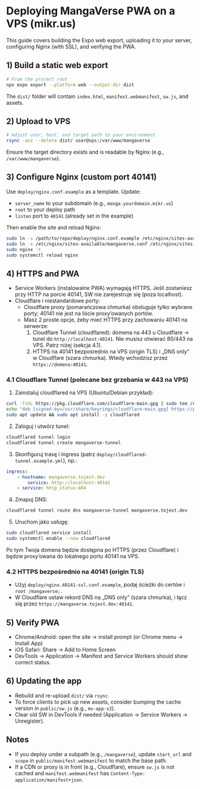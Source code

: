 # Deploying MangaVerse PWA on a VPS (mikr.us)

This guide covers building the Expo web export, uploading it to your server, configuring Nginx (with SSL), and verifying the PWA.

## 1) Build a static web export

```bash
# From the project root
npx expo export --platform web --output-dir dist
```

The `dist/` folder will contain `index.html`, `manifest.webmanifest`, `sw.js`, and assets.

## 2) Upload to VPS

```bash
# Adjust user, host, and target path to your environment
rsync -avz --delete dist/ user@vps:/var/www/mangaverse
```

Ensure the target directory exists and is readable by Nginx (e.g., `/var/www/mangaverse`).

## 3) Configure Nginx (custom port 40141)

Use `deploy/nginx.conf.example` as a template. Update:
- `server_name` to your subdomain (e.g., `manga.yourdomain.mikr.us`)
- `root` to your deploy path
- `listen` port to `40141` (already set in the example)

Then enable the site and reload Nginx:

```bash
sudo ln -s /path/to/repo/deploy/nginx.conf.example /etc/nginx/sites-available/mangaverse.conf
sudo ln -s /etc/nginx/sites-available/mangaverse.conf /etc/nginx/sites-enabled/mangaverse.conf
sudo nginx -t
sudo systemctl reload nginx
```

## 4) HTTPS and PWA

- Service Workers (instalowalne PWA) wymagają HTTPS. Jeśli zostaniesz przy HTTP na porcie 40141, SW nie zarejestruje się (poza localhost).
- Cloudflare i niestandardowe porty:
	- Cloudflare proxy (pomarańczowa chmurka) obsługuje tylko wybrane porty; 40141 nie jest na liście proxy’owanych portów.
	- Masz 2 proste opcje, żeby mieć HTTPS przy zachowaniu 40141 na serwerze:
		1. Cloudflare Tunnel (cloudflared): domena na 443 u Cloudflare → tunel do `http://localhost:40141`. Nie musisz otwierać 80/443 na VPS. Patrz niżej (sekcja 4.1).
		2. HTTPS na 40141 bezpośrednio na VPS (origin TLS) i „DNS only” w Cloudflare (szara chmurka). Wtedy wchodzisz przez `https://domena:40141`.

### 4.1 Cloudflare Tunnel (polecane bez grzebania w 443 na VPS)

1. Zainstaluj cloudflared na VPS (Ubuntu/Debian przykład):
```bash
curl -fsSL https://pkg.cloudflare.com/cloudflare-main.gpg | sudo tee /usr/share/keyrings/cloudflare-main.gpg >/dev/null
echo "deb [signed-by=/usr/share/keyrings/cloudflare-main.gpg] https://pkg.cloudflare.com/cloudflared $(lsb_release -cs) main" | sudo tee /etc/apt/sources.list.d/cloudflared.list
sudo apt update && sudo apt install -y cloudflared
```

2. Zaloguj i utwórz tunel:
```bash
cloudflared tunnel login
cloudflared tunnel create mangaverse-tunnel
```

3. Skonfiguruj trasę i ingress (patrz `deploy/cloudflared-tunnel.example.yml`), np.:
```yaml
ingress:
	- hostname: mangaverse.tojest.dev
		service: http://localhost:40141
	- service: http_status:404
```

4. Zmapuj DNS:
```bash
cloudflared tunnel route dns mangaverse-tunnel mangaverse.tojest.dev
```

5. Uruchom jako usługę:
```bash
sudo cloudflared service install
sudo systemctl enable --now cloudflared
```

Po tym Twoja domena będzie dostępna po HTTPS (przez Cloudflare) i będzie proxy’owana do lokalnego portu 40141 na VPS.

### 4.2 HTTPS bezpośrednio na 40141 (origin TLS)

- Użyj `deploy/nginx.40141-ssl.conf.example`, podaj ścieżki do certów i `root /mangaverse;`.
- W Cloudflare ustaw rekord DNS na „DNS only” (szara chmurka), i łącz się przez `https://mangaverse.tojest.dev:40141`.

## 5) Verify PWA
- Chrome/Android: open the site → install prompt (or Chrome menu → Install App)
- iOS Safari: Share → Add to Home Screen
- DevTools → Application → Manifest and Service Workers should show correct status.

## 6) Updating the app
- Rebuild and re-upload `dist/` via `rsync`.
- To force clients to pick up new assets, consider bumping the cache version in `public/sw.js` (e.g., `mv-app-v2`).
- Clear old SW in DevTools if needed (Application → Service Workers → Unregister).

## Notes
- If you deploy under a subpath (e.g., `/mangaverse`), update `start_url` and `scope` in `public/manifest.webmanifest` to match the base path.
- If a CDN or proxy is in front (e.g., Cloudflare), ensure `sw.js` is not cached and `manifest.webmanifest` has `Content-Type: application/manifest+json`.
